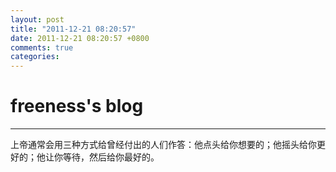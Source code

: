 ```yaml
---
layout: post
title: "2011-12-21 08:20:57"
date: 2011-12-21 08:20:57 +0800
comments: true
categories: 
---
```


# freeness's blog

----------

>
上帝通常会用三种方式给曾经付出的人们作答：他点头给你想要的；他摇头给你更好的；他让你等待，然后给你最好的。